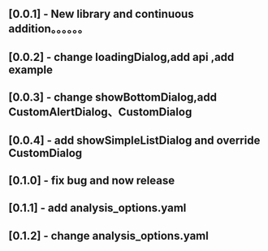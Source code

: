 ## [0.0.1] - New library and continuous addition。。。。。。

## [0.0.2] - change loadingDialog,add api ,add example

## [0.0.3] - change showBottomDialog,add CustomAlertDialog、CustomDialog

## [0.0.4] - add  showSimpleListDialog  and override CustomDialog

## [0.1.0] - fix bug and now release

## [0.1.1] - add analysis_options.yaml

## [0.1.2] - change analysis_options.yaml
